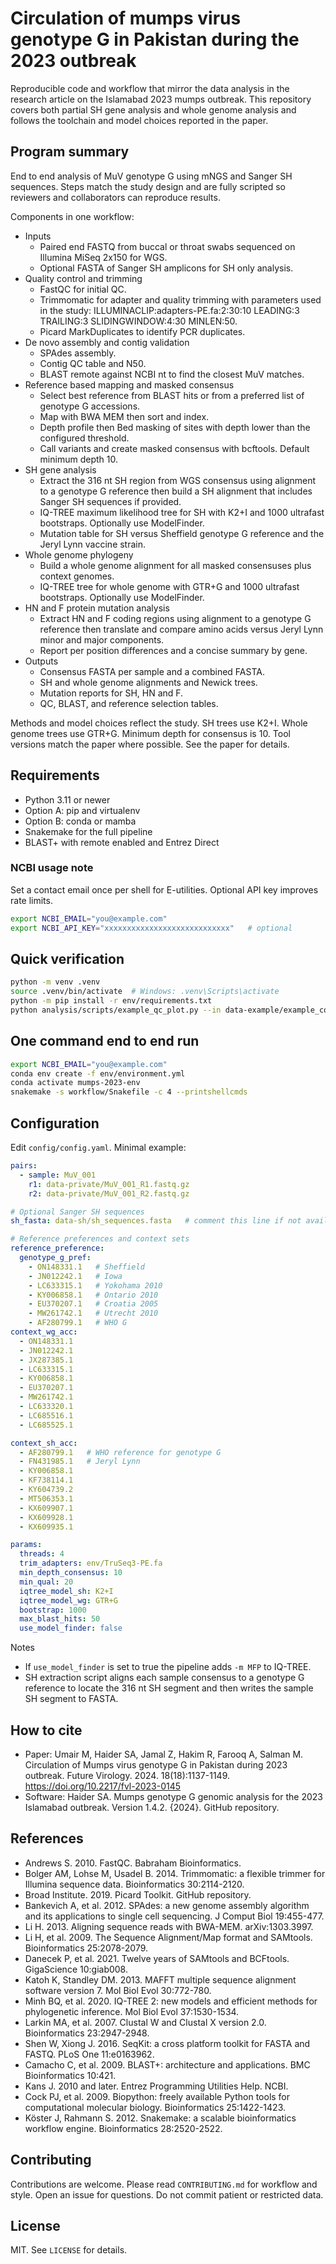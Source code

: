 # Circulation of mumps virus genotype G in Pakistan during the 2023 outbreak

Reproducible code and workflow that mirror the data analysis in the research article on the Islamabad 2023 mumps outbreak. This repository covers both partial SH gene analysis and whole genome analysis and follows the toolchain and model choices reported in the paper.

## Program summary
End to end analysis of MuV genotype G using mNGS and Sanger SH sequences. Steps match the study design and are fully scripted so reviewers and collaborators can reproduce results.

Components in one workflow:
- Inputs
  - Paired end FASTQ from buccal or throat swabs sequenced on Illumina MiSeq 2x150 for WGS.
  - Optional FASTA of Sanger SH amplicons for SH only analysis.
- Quality control and trimming
  - FastQC for initial QC.
  - Trimmomatic for adapter and quality trimming with parameters used in the study: ILLUMINACLIP:adapters-PE.fa:2:30:10 LEADING:3 TRAILING:3 SLIDINGWINDOW:4:30 MINLEN:50.
  - Picard MarkDuplicates to identify PCR duplicates.
- De novo assembly and contig validation
  - SPAdes assembly.
  - Contig QC table and N50.
  - BLAST remote against NCBI nt to find the closest MuV matches.
- Reference based mapping and masked consensus
  - Select best reference from BLAST hits or from a preferred list of genotype G accessions.
  - Map with BWA MEM then sort and index.
  - Depth profile then Bed masking of sites with depth lower than the configured threshold.
  - Call variants and create masked consensus with bcftools. Default minimum depth 10.
- SH gene analysis
  - Extract the 316 nt SH region from WGS consensus using alignment to a genotype G reference then build a SH alignment that includes Sanger SH sequences if provided.
  - IQ-TREE maximum likelihood tree for SH with K2+I and 1000 ultrafast bootstraps. Optionally use ModelFinder.
  - Mutation table for SH versus Sheffield genotype G reference and the Jeryl Lynn vaccine strain.
- Whole genome phylogeny
  - Build a whole genome alignment for all masked consensuses plus context genomes.
  - IQ-TREE tree for whole genome with GTR+G and 1000 ultrafast bootstraps. Optionally use ModelFinder.
- HN and F protein mutation analysis
  - Extract HN and F coding regions using alignment to a genotype G reference then translate and compare amino acids versus Jeryl Lynn minor and major components.
  - Report per position differences and a concise summary by gene.
- Outputs
  - Consensus FASTA per sample and a combined FASTA.
  - SH and whole genome alignments and Newick trees.
  - Mutation reports for SH, HN and F.
  - QC, BLAST, and reference selection tables.

Methods and model choices reflect the study. SH trees use K2+I. Whole genome trees use GTR+G. Minimum depth for consensus is 10. Tool versions match the paper where possible. See the paper for details. 

## Requirements
- Python 3.11 or newer
- Option A: pip and virtualenv
- Option B: conda or mamba
- Snakemake for the full pipeline
- BLAST+ with remote enabled and Entrez Direct

### NCBI usage note
Set a contact email once per shell for E-utilities. Optional API key improves rate limits.
```bash
export NCBI_EMAIL="you@example.com"
export NCBI_API_KEY="xxxxxxxxxxxxxxxxxxxxxxxxxxxx"   # optional
```

## Quick verification
```bash
python -m venv .venv
source .venv/bin/activate  # Windows: .venv\Scripts\activate
python -m pip install -r env/requirements.txt
python analysis/scripts/example_qc_plot.py --in data-example/example_counts.tsv --out results-example/example_plot.png
```

## One command end to end run
```bash
export NCBI_EMAIL="you@example.com"
conda env create -f env/environment.yml
conda activate mumps-2023-env
snakemake -s workflow/Snakefile -c 4 --printshellcmds
```

## Configuration
Edit `config/config.yaml`. Minimal example:
```yaml
pairs:
  - sample: MuV_001
    r1: data-private/MuV_001_R1.fastq.gz
    r2: data-private/MuV_001_R2.fastq.gz

# Optional Sanger SH sequences
sh_fasta: data-sh/sh_sequences.fasta   # comment this line if not available

# Reference preferences and context sets
reference_preference:
  genotype_g_pref:
    - ON148331.1   # Sheffield
    - JN012242.1   # Iowa
    - LC633315.1   # Yokohama 2010
    - KY006858.1   # Ontario 2010
    - EU370207.1   # Croatia 2005
    - MW261742.1   # Utrecht 2010
    - AF280799.1   # WHO G
context_wg_acc:
  - ON148331.1
  - JN012242.1
  - JX287385.1
  - LC633315.1
  - KY006858.1
  - EU370207.1
  - MW261742.1
  - LC633320.1
  - LC685516.1
  - LC685525.1

context_sh_acc:
  - AF280799.1   # WHO reference for genotype G
  - FN431985.1   # Jeryl Lynn
  - KY006858.1
  - KF738114.1
  - KY604739.2
  - MT506353.1
  - KX609907.1
  - KX609928.1
  - KX609935.1

params:
  threads: 4
  trim_adapters: env/TruSeq3-PE.fa
  min_depth_consensus: 10
  min_qual: 20
  iqtree_model_sh: K2+I
  iqtree_model_wg: GTR+G
  bootstrap: 1000
  max_blast_hits: 50
  use_model_finder: false
```
Notes
- If `use_model_finder` is set to true the pipeline adds `-m MFP` to IQ-TREE.
- SH extraction script aligns each sample consensus to a genotype G reference to locate the 316 nt SH segment and then writes the sample SH segment to FASTA.

## How to cite
- Paper: Umair M, Haider SA, Jamal Z, Hakim R, Farooq A, Salman M. Circulation of Mumps virus genotype G in Pakistan during 2023 outbreak. Future Virology. 2024. 18(18):1137-1149. https://doi.org/10.2217/fvl-2023-0145
- Software: Haider SA. Mumps genotype G genomic analysis for the 2023 Islamabad outbreak. Version 1.4.2. {2024}. GitHub repository.

## References
- Andrews S. 2010. FastQC. Babraham Bioinformatics. 
- Bolger AM, Lohse M, Usadel B. 2014. Trimmomatic: a flexible trimmer for Illumina sequence data. Bioinformatics 30:2114-2120.
- Broad Institute. 2019. Picard Toolkit. GitHub repository.
- Bankevich A, et al. 2012. SPAdes: a new genome assembly algorithm and its applications to single cell sequencing. J Comput Biol 19:455-477.
- Li H. 2013. Aligning sequence reads with BWA-MEM. arXiv:1303.3997.
- Li H, et al. 2009. The Sequence Alignment/Map format and SAMtools. Bioinformatics 25:2078-2079.
- Danecek P, et al. 2021. Twelve years of SAMtools and BCFtools. GigaScience 10:giab008.
- Katoh K, Standley DM. 2013. MAFFT multiple sequence alignment software version 7. Mol Biol Evol 30:772-780.
- Minh BQ, et al. 2020. IQ-TREE 2: new models and efficient methods for phylogenetic inference. Mol Biol Evol 37:1530-1534.
- Larkin MA, et al. 2007. Clustal W and Clustal X version 2.0. Bioinformatics 23:2947-2948.
- Shen W, Xiong J. 2016. SeqKit: a cross platform toolkit for FASTA and FASTQ. PLoS One 11:e0163962.
- Camacho C, et al. 2009. BLAST+: architecture and applications. BMC Bioinformatics 10:421.
- Kans J. 2010 and later. Entrez Programming Utilities Help. NCBI.
- Cock PJ, et al. 2009. Biopython: freely available Python tools for computational molecular biology. Bioinformatics 25:1422-1423.
- Köster J, Rahmann S. 2012. Snakemake: a scalable bioinformatics workflow engine. Bioinformatics 28:2520-2522.


## Contributing
Contributions are welcome. Please read `CONTRIBUTING.md` for workflow and style. Open an issue for questions. Do not commit patient or restricted data.

## License
MIT. See `LICENSE` for details.
